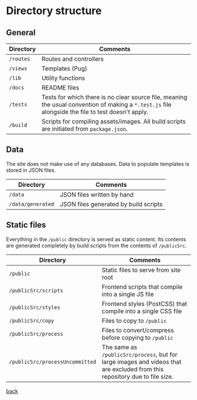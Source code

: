 # Directory structure

## General

| Directory | Comments |
| --- | --- |
| `/routes` | Routes and controllers |
| `/views` | Templates (Pug) |
| `/lib` | Utility functions |
| `/docs` | README files |
| `/tests` | Tests for which there is no clear source file, meaning the usual convention of making a `*.test.js` file alongside the file to test doesn't apply. |
| `/build` | Scripts for compiling assets/images. All build scripts are initiated from `package.json`. |

## Data

The site does not make use of any databases. Data to populate templates is stored in JSON files.

| Directory | Comments |
| --- | --- |
| `/data` | JSON files written by hand |
| `/data/generated` | JSON files generated by build scripts |

## Static files

Everything in the `/public` directory is served as static content. Its contents
are generated completely by build scripts from the contents of `/publicSrc`.

| Directory | Comments |
| --- | --- |
| `/public` | Static files to serve from site root |
| `/publicSrc/scripts` | Frontend scripts that compile into a single JS file |
| `/publicSrc/styles` | Frontend styles (PostCSS) that compile into a single CSS file |
| `/publicSrc/copy` | Files to copy to `/public` |
| `/publicSrc/process` | Files to convert/compress before copying to `/public` |
| `/publicSrc/processUncommitted` | The same as `/publicSrc/process`, but for large images and videos that are excluded from this repository due to file size. |

[back](../README.md)
